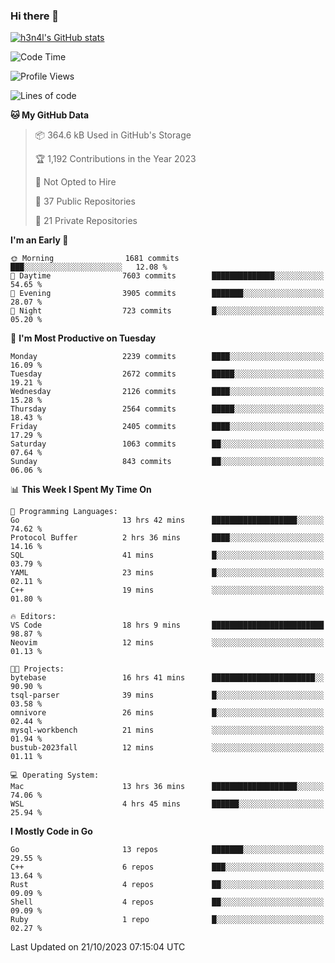 ### Hi there 👋

[![h3n4l's GitHub stats](https://github-readme-stats.vercel.app/api?username=h3n4l&count_private=true&show_icons=true&theme=radical)](https://github.com/h3n4l/github-readme-stats)

<!--START_SECTION:waka-->
![Code Time](http://img.shields.io/badge/Code%20Time-1%2C634%20hrs%203%20mins-blue)

![Profile Views](http://img.shields.io/badge/Profile%20Views-0-blue)

![Lines of code](https://img.shields.io/badge/From%20Hello%20World%20I%27ve%20Written-3.9%20million%20lines%20of%20code-blue)

**🐱 My GitHub Data** 

> 📦 364.6 kB Used in GitHub's Storage 
 > 
> 🏆 1,192 Contributions in the Year 2023
 > 
> 🚫 Not Opted to Hire
 > 
> 📜 37 Public Repositories 
 > 
> 🔑 21 Private Repositories 
 > 
**I'm an Early 🐤** 

```text
🌞 Morning                1681 commits        ███░░░░░░░░░░░░░░░░░░░░░░   12.08 % 
🌆 Daytime                7603 commits        ██████████████░░░░░░░░░░░   54.65 % 
🌃 Evening                3905 commits        ███████░░░░░░░░░░░░░░░░░░   28.07 % 
🌙 Night                  723 commits         █░░░░░░░░░░░░░░░░░░░░░░░░   05.20 % 
```
📅 **I'm Most Productive on Tuesday** 

```text
Monday                   2239 commits        ████░░░░░░░░░░░░░░░░░░░░░   16.09 % 
Tuesday                  2672 commits        █████░░░░░░░░░░░░░░░░░░░░   19.21 % 
Wednesday                2126 commits        ████░░░░░░░░░░░░░░░░░░░░░   15.28 % 
Thursday                 2564 commits        █████░░░░░░░░░░░░░░░░░░░░   18.43 % 
Friday                   2405 commits        ████░░░░░░░░░░░░░░░░░░░░░   17.29 % 
Saturday                 1063 commits        ██░░░░░░░░░░░░░░░░░░░░░░░   07.64 % 
Sunday                   843 commits         ██░░░░░░░░░░░░░░░░░░░░░░░   06.06 % 
```


📊 **This Week I Spent My Time On** 

```text
💬 Programming Languages: 
Go                       13 hrs 42 mins      ███████████████████░░░░░░   74.62 % 
Protocol Buffer          2 hrs 36 mins       ████░░░░░░░░░░░░░░░░░░░░░   14.16 % 
SQL                      41 mins             █░░░░░░░░░░░░░░░░░░░░░░░░   03.79 % 
YAML                     23 mins             █░░░░░░░░░░░░░░░░░░░░░░░░   02.11 % 
C++                      19 mins             ░░░░░░░░░░░░░░░░░░░░░░░░░   01.80 % 

🔥 Editors: 
VS Code                  18 hrs 9 mins       █████████████████████████   98.87 % 
Neovim                   12 mins             ░░░░░░░░░░░░░░░░░░░░░░░░░   01.13 % 

🐱‍💻 Projects: 
bytebase                 16 hrs 41 mins      ███████████████████████░░   90.90 % 
tsql-parser              39 mins             █░░░░░░░░░░░░░░░░░░░░░░░░   03.58 % 
omnivore                 26 mins             █░░░░░░░░░░░░░░░░░░░░░░░░   02.44 % 
mysql-workbench          21 mins             ░░░░░░░░░░░░░░░░░░░░░░░░░   01.94 % 
bustub-2023fall          12 mins             ░░░░░░░░░░░░░░░░░░░░░░░░░   01.11 % 

💻 Operating System: 
Mac                      13 hrs 36 mins      ███████████████████░░░░░░   74.06 % 
WSL                      4 hrs 45 mins       ██████░░░░░░░░░░░░░░░░░░░   25.94 % 
```

**I Mostly Code in Go** 

```text
Go                       13 repos            ███████░░░░░░░░░░░░░░░░░░   29.55 % 
C++                      6 repos             ███░░░░░░░░░░░░░░░░░░░░░░   13.64 % 
Rust                     4 repos             ██░░░░░░░░░░░░░░░░░░░░░░░   09.09 % 
Shell                    4 repos             ██░░░░░░░░░░░░░░░░░░░░░░░   09.09 % 
Ruby                     1 repo              █░░░░░░░░░░░░░░░░░░░░░░░░   02.27 % 
```




 Last Updated on 21/10/2023 07:15:04 UTC
<!--END_SECTION:waka-->

